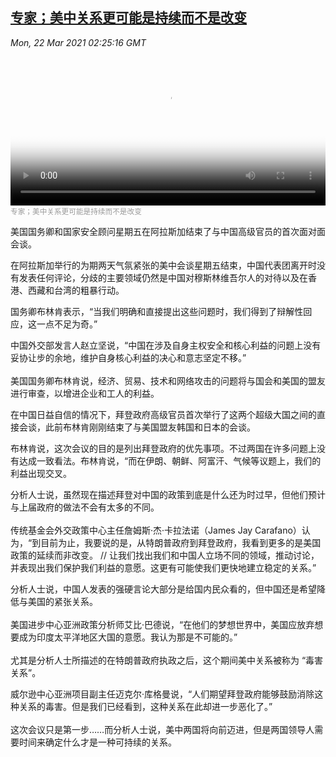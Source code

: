 <!--1616382541000-->
[专家；美中关系更可能是持续而不是改变](https://www.voachinese.com/a/us-china-relations-20210321/5823522.html)
------

<div><i>Mon, 22 Mar 2021 02:25:16 GMT</i></div><video poster="https://images.weserv.nl?url=gdb.voanews.com/482992ea-ef54-4bcb-bb6d-c876b3af3ecd_tv_r1_s_w900.jpg" src="https://av.voanews.com/Videoroot/Pangeavideo/2021/03/4/48/482992ea-ef54-4bcb-bb6d-c876b3af3ecd_240p.mp4" style="width:100%" controls></video><div><small style="color: #999;">专家；美中关系更可能是持续而不是改变</small></div><p>美国国务卿和国家安全顾问星期五在阿拉斯加结束了与中国高级官员的首次面对面会谈。</p><p>在阿拉斯加举行的为期两天气氛紧张的美中会谈星期五结束，中国代表团离开时没有发表任何评论，分歧的主要领域仍然是中国对穆斯林维吾尔人的对待以及在香港、西藏和台湾的粗暴行动。</p><p>国务卿布林肯表示，“当我们明确和直接提出这些问题时，我们得到了辩解性回应，这一点不足为奇。”</p><p>中国外交部发言人赵立坚说，“中国在涉及自身主权安全和核心利益的问题上没有妥协让步的余地，维护自身核心利益的决心和意志坚定不移。”<br /><br />美国国务卿布林肯说，经济、贸易、技术和网络攻击的问题将与国会和美国的盟友进行审查，以增进企业和工人的利益。</p><p>在中国日益自信的情况下，拜登政府高级官员首次举行了这两个超级大国之间的直接会谈，此前布林肯刚刚结束了与美国盟友韩国和日本的会谈。</p><p>布林肯说，这次会议的目的是列出拜登政府的优先事项。不过两国在许多问题上没有达成一致看法。布林肯说，“而在伊朗、朝鲜、阿富汗、气候等议题上，我们的利益出现交叉。</p><p>分析人士说，虽然现在描述拜登对中国的政策到底是什么还为时过早，但他们预计与上届政府的做法不会有太多的不同。<br /><br />传统基金会外交政策中心主任詹姆斯·杰·卡拉法诺（James Jay Carafano）认为，“到目前为止，我要说的是，从特朗普政府到拜登政府，我看到更多的是美国政策的延续而非改变。 // 让我们找出我们和中国人立场不同的领域，推动讨论，并表现出我们保护我们利益的意愿。这更有可能使我们更快地建立稳定的关系。”</p><p>分析人士说，中国人发表的强硬言论大部分是给国内民众看的，但中国还是希望降低与美国的紧张关系。<br /><br />美国进步中心亚洲政策分析师艾比·巴德说，“在他们的梦想世界中，美国应放弃想要成为印度太平洋地区大国的意愿。我认为那是不可能的。”<br /><br />尤其是分析人士所描述的在特朗普政府执政之后，这个期间美中关系被称为 “毒害关系”。</p><p>威尔逊中心亚洲项目副主任迈克尔·库格曼说，“人们期望拜登政府能够鼓励消除这种关系的毒害。但是我们已经看到，这种关系在此却进一步恶化了。”<br /><br />这次会议只是第一步……而分析人士说，美中两国将向前迈进，但是两国领导人需要时间来确定什么才是一种可持续的关系。 <br /><br /></p><p> </p>

